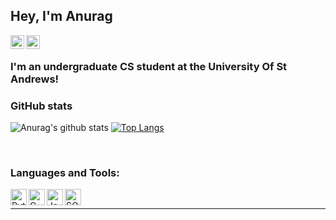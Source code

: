 ## Hey, I'm Anurag 
[<img align="left" alt="Anurag | Website" width="22px" src="https://cdn.jsdelivr.net/npm/simple-icons@v3/icons/homeassistant.svg" />][website]
[<img align="left" alt="Anurag | LinkedIn" width="22px" src="https://cdn.jsdelivr.net/npm/simple-icons@v3/icons/linkedin.svg" />][linkedin]
<br />

### I'm an undergraduate CS student at the University Of St Andrews!
### GitHub stats
![Anurag's github stats](https://github-readme-stats.anuragreggie.vercel.app/api?username=anuragreggie&show_icons=true&theme=dark)
[![Top Langs](https://github-readme-stats.vercel.app/api/top-langs/?username=anuragreggie&layout=compact&theme=dark)](https://github.com/anuragreggie/github-readme-stats)

<br />

### Languages and Tools:
[<img align="left" alt="Python" width="26px" src="https://simpleicons.org/icons/python.svg" />][python]
[<img align="left" alt="C" width="26px" src="https://simpleicons.org/icons/c.svg" />][c]
[<img align="left" alt="Java" width="26px" src="https://simpleicons.org/icons/java.svg" />][java]
[<img align="left" alt="SQL" width="26px" src="https://simpleicons.org/icons/sqlite.svg" />][sql]
<br />



---
[website]: www.anuragsuresh.com
[linkedin]: https://uk.linkedin.com/in/anurag-suresh-562231198?trk=people-guest_people_search-card
[python]: https://www.python.org/about/
[c]: https://visualstudio.microsoft.com/vs/features/cplusplus/
[java]: http://jdk.java.net/
[sql]: https://www.w3schools.com/sql/
[cs50]: https://cs50.harvard.edu/x/2020/
